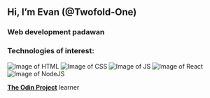 ## Hi, I’m Evan (**@Twofold-One**) ##

### Web development padawan ###
### Technologies of interest: ###

![Image of HTML](https://upload.wikimedia.org/wikipedia/commons/thumb/6/61/HTML5_logo_and_wordmark.svg/80px-HTML5_logo_and_wordmark.svg.png) ![Image of CSS](https://upload.wikimedia.org/wikipedia/commons/thumb/d/d5/CSS3_logo_and_wordmark.svg/57px-CSS3_logo_and_wordmark.svg.png) ![Image of JS](https://upload.wikimedia.org/wikipedia/commons/thumb/9/99/Unofficial_JavaScript_logo_2.svg/80px-Unofficial_JavaScript_logo_2.svg.png) ![Image of React](https://upload.wikimedia.org/wikipedia/commons/thumb/a/a7/React-icon.svg/113px-React-icon.svg.png) ![Image of NodeJS](https://upload.wikimedia.org/wikipedia/commons/thumb/d/d9/Node.js_logo.svg/131px-Node.js_logo.svg.png)


**[The Odin Project](https://www.theodinproject.com/)** learner


<!---
Twofold-One/Twofold-One is a ✨ special ✨ repository because its `README.md` (this file) appears on your GitHub profile.
You can click the Preview link to take a look at your changes.
--->
